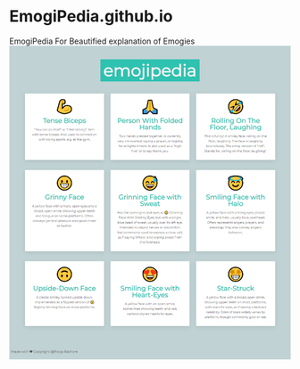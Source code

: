 # EmogiPedia.github.io
EmogiPedia For Beautified explanation of Emogies
![Screen capture](https://github.com/poojarathore30/EmogiPedia.github.io/blob/master/screencapture-ytwu8-csb-app-2020-05-24-17_54_34.png)
